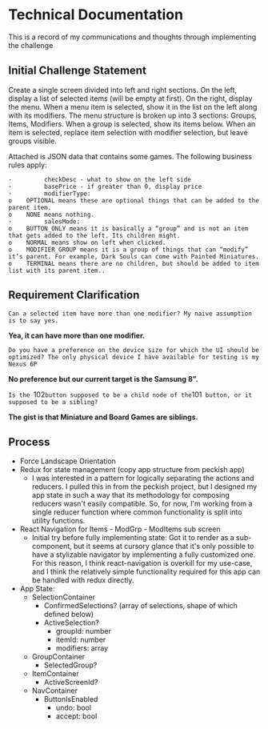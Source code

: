 # Technical Documentation

This is a record of my communications and thoughts through implementing the challenge

## Initial Challenge Statement

Create a single screen divided into left and right sections. On the left, display a list of selected items (will be empty at first). On the right, display the menu. When a menu item is selected, show it in the list on the left along with its modifiers. The menu structure is broken up into 3 sections: Groups, Items, Modifiers. When a group is selected, show its items below. When an item is selected, replace item selection with modifier selection, but leave groups visible.

Attached is JSON data that contains some games. The following business rules apply:

```
·         checkDesc - what to show on the left side
·         basePrice - if greater than 0, display price
·         modifierType: 
o    OPTIONAL means these are optional things that can be added to the parent item.
o    NONE means nothing.
·         salesMode: 
o    BUTTON_ONLY means it is basically a “group” and is not an item that gets added to the left. Its children might.
o    NORMAL means show on left when clicked.
o    MODIFIER_GROUP means it is a group of things that can “modify” it’s parent. For example, Dark Souls can come with Painted Miniatures.
o    TERMINAL means there are no children, but should be added to item list with its parent item..
``` 


## Requirement Clarification

`Can a selected item have more than one modifier? My naive assumption is to say yes.`

**Yea, it can have more than one modifier.**

`Do you have a preference on the device size for which the UI should be optimized? The only physical device I have available for testing is my Nexus 6P`

**No preference but our current target is the Samsung 8".**

`Is the `102` button supposed to be a child node of the `101` button, or it supposed to be a sibling?`

**The gist is that Miniature and Board Games are siblings.**

## Process

- Force Landscape Orientation
- Redux for state management (copy app structure from peckish app)
    - I was interested in a pattern for logically separating the actions and reducers. I pulled this in from the peckish project, but I designed my app state in such a way that its methodology for composing reducers wasn't easily compatible. So, for now, I'm working from a single reducer function where common functionality is split into utility functions. 
- React Navigation for Items - ModGrp - ModItems  sub screen
    - Initial try before fully implementing state: Got it to render as a sub-component, but it seems at cursory glance that it's only possible to have a stylizable navigator by implementing a fully customized one. For this reason, I think react-navigation is overkill for my use-case, and I think the relatively simple functionality required for this app can be handled with redux directly.
- App State:
    - SelectionContainer
        - ConfirmedSelections? (array of selections, shape of which defined below)
        - ActiveSelection?
            - groupId: number
            - itemId: number
            - modifiers: array<number>
    - GroupContainer
        - SelectedGroup?
    - ItemContainer
        - ActiveScreenId?
    - NavContainer
        - ButtonIsEnabled
            - undo: bool
            - accept: bool
